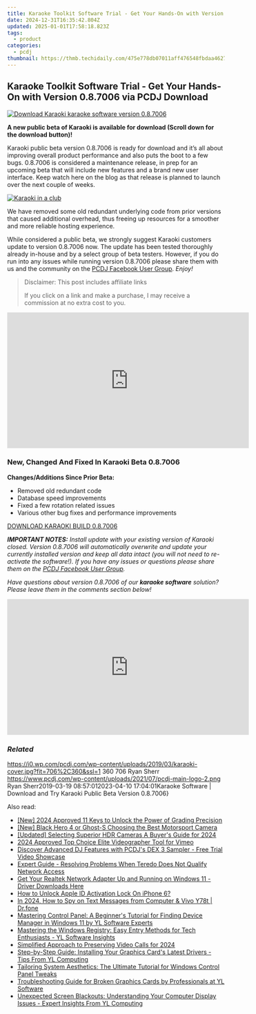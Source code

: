 ```yaml
---
title: Karaoke Toolkit Software Trial - Get Your Hands-On with Version 0.8.7006 via PCDJ Download
date: 2024-12-31T16:35:42.804Z
updated: 2025-01-01T17:58:18.823Z
tags:
  - product
categories:
  - pcdj
thumbnail: https://thmb.techidaily.com/475e778db07011aff476548fbdaa46272592bc242d2a4144096bc7b432d20837.jpg
---
```


## Karaoke Toolkit Software Trial - Get Your Hands-On with Version 0.8.7006 via PCDJ Download

[![Download Karaoki karaoke software version 0.8.7006](https://i0.wp.com/pcdj.com/wp-content/uploads/2019/03/karaoki-cover.jpg?resize=706%2C321&ssl=1)](https://i0.wp.com/pcdj.com/wp-content/uploads/2019/03/karaoki-cover.jpg?fit=706%2C360&ssl=1 "Download Karaoki karaoke software version 0.8.7006")

**A new public beta of Karaoki is available for download (Scroll down for the download button)!**

Karaoki public beta version 0.8.7006 is ready for download and it’s all about improving overall product performance and also puts the boot to a few bugs. 0.8.7006 is considered a maintenance release, in prep for an upcoming beta that will include new features and a brand new user interface. Keep watch here on the blog as that release is planned to launch over the next couple of weeks.

[![Karaoki in a club](https://i2.wp.com/pcdj.com/wp-content/uploads/2019/03/DSC00136.jpg?fit=300%2C169&ssl=1 "Karaoki in a club")](https://tools.techidaily.com/pcdj/products/)

We have removed some old redundant underlying code from prior versions that caused additional overhead, thus freeing up resources for a smoother and more reliable hosting experience.

While considered a public beta, we strongly suggest Karaoki customers update to version 0.8.7006 now. The update has been tested thoroughly already in-house and by a select group of beta testers. However, if you do run into any issues while running version 0.8.7006 please share them with us and the community on the [PCDJ Facebook User Group](https://www.facebook.com/groups/208451843303338/). _Enjoy!_

>  Disclaimer: This post includes affiliate links
>
>  If you click on a link and make a purchase, I may receive a commission at no extra cost to you.
>

<!-- affiliate ads begin -->
<iframe width="560" height="315" src="https://www.youtube.com/embed/43goO8X0iX0?si=48Cqf6td2q_6T6h3" title="YouTube video player" frameborder="0" allow="accelerometer; autoplay; clipboard-write; encrypted-media; gyroscope; picture-in-picture; web-share" referrerpolicy="strict-origin-when-cross-origin" allowfullscreen></iframe>
<!-- affiliate ads end -->

### New, Changed And Fixed In Karaoki Beta 0.8.7006

**Changes/Additions Since Prior Beta:**

* Removed old redundant code
* Database speed improvements
* Fixed a few rotation related issues
* Various other bug fixes and performance improvements

[DOWNLOAD KARAOKI BUILD 0.8.7006](https://tools.techidaily.com/pcdj/products/)

_**IMPORTANT NOTES:** Install update with your existing version of Karaoki closed. Version 0.8.7006 will automatically overwrite and update your currently installed version and keep all data intact (you will not need to re-activate the software!). If you have any issues or questions please share them on the [PCDJ Facebook User Group](https://www.facebook.com/groups/208451843303338/)._ 

_Have questions about version 0.8.7006 of our **karaoke software** solution? Please leave them in the comments section below!_

<!-- affiliate ads begin -->
<iframe width="560" height="315" src="https://www.youtube.com/embed/4qA2pGQ5qmw?si=1mAA9WTi2Z5F7n6s" title="YouTube video player" frameborder="0" allow="accelerometer; autoplay; clipboard-write; encrypted-media; gyroscope; picture-in-picture; web-share" referrerpolicy="strict-origin-when-cross-origin" allowfullscreen></iframe>
<!-- affiliate ads end -->

### _Related_

https://i0.wp.com/pcdj.com/wp-content/uploads/2019/03/karaoki-cover.jpg?fit=706%2C360&ssl=1 360 706 Ryan Sherr https://www.pcdj.com/wp-content/uploads/2021/07/pcdj-main-logo-2.png Ryan Sherr2019-03-19 08:57:012023-04-10 17:04:01Karaoke Software | Download and Try Karaoki Public Beta Version 0.8.7006}

<ins class="adsbygoogle"
     style="display:block"
     data-ad-format="autorelaxed"
     data-ad-client="ca-pub-7571918770474297"
     data-ad-slot="1223367746"></ins>

<ins class="adsbygoogle"
     style="display:block"
     data-ad-client="ca-pub-7571918770474297"
     data-ad-slot="8358498916"
     data-ad-format="auto"
     data-full-width-responsive="true"></ins>

<span class="atpl-alsoreadstyle">Also read:</span>
<div><ul>
<li><a href="https://article-files.techidaily.com/new-2024-approved-11-keys-to-unlock-the-power-of-grading-precision/"><u>[New] 2024 Approved 11 Keys to Unlock the Power of Grading Precision</u></a></li>
<li><a href="https://extra-resources.techidaily.com/new-black-hero-4-or-ghost-s-choosing-the-best-motorsport-camera/"><u>[New] Black Hero 4 or Ghost-S Choosing the Best Motorsport Camera</u></a></li>
<li><a href="https://vp-tips.techidaily.com/updated-selecting-superior-hdr-cameras-a-buyers-guide-for-2024/"><u>[Updated] Selecting Superior HDR Cameras A Buyer's Guide for 2024</u></a></li>
<li><a href="https://vimeo-videos.techidaily.com/2024-approved-top-choice-elite-videographer-tool-for-vimeo/"><u>2024 Approved Top Choice Elite Videographer Tool for Vimeo</u></a></li>
<li><a href="https://discover-amazing.techidaily.com/discover-advanced-dj-features-with-pcdjs-dex-3-sampler-free-trial-video-showcase/"><u>Discover Advanced DJ Features with PCDJ's DEX 3 Sampler - Free Trial Video Showcase</u></a></li>
<li><a href="https://win-howtos.techidaily.com/expert-guide-resolving-problems-when-teredo-does-not-qualify-network-access/"><u>Expert Guide - Resolving Problems When Teredo Does Not Qualify Network Access</u></a></li>
<li><a href="https://driver-download.techidaily.com/get-your-realtek-network-adapter-up-and-running-on-windows-11-driver-downloads-here/"><u>Get Your Realtek Network Adapter Up and Running on Windows 11 - Driver Downloads Here</u></a></li>
<li><a href="https://activate-lock.techidaily.com/how-to-unlock-apple-id-activation-lock-on-iphone-6-by-drfone-ios/"><u>How to Unlock Apple ID Activation Lock On iPhone 6?</u></a></li>
<li><a href="https://android-location-track.techidaily.com/in-2024-how-to-spy-on-text-messages-from-computer-and-vivo-y78t-drfone-by-drfone-virtual-android/"><u>In 2024, How to Spy on Text Messages from Computer & Vivo Y78t | Dr.fone</u></a></li>
<li><a href="https://discover-amazing.techidaily.com/mastering-control-panel-a-beginners-tutorial-for-finding-device-manager-in-windows-11-by-yl-software-experts/"><u>Mastering Control Panel: A Beginner's Tutorial for Finding Device Manager in Windows 11 by YL Software Experts</u></a></li>
<li><a href="https://discover-amazing.techidaily.com/mastering-the-windows-registry-easy-entry-methods-for-tech-enthusiasts-yl-software-insights/"><u>Mastering the Windows Registry: Easy Entry Methods for Tech Enthusiasts - YL Software Insights</u></a></li>
<li><a href="https://screen-recording.techidaily.com/simplified-approach-to-preserving-video-calls-for-2024/"><u>Simplified Approach to Preserving Video Calls for 2024</u></a></li>
<li><a href="https://discover-amazing.techidaily.com/step-by-step-guide-installing-your-graphics-cards-latest-drivers-tips-from-yl-computing/"><u>Step-by-Step Guide: Installing Your Graphics Card's Latest Drivers - Tips From YL Computing</u></a></li>
<li><a href="https://discover-amazing.techidaily.com/tailoring-system-aesthetics-the-ultimate-tutorial-for-windows-control-panel-tweaks/"><u>Tailoring System Aesthetics: The Ultimate Tutorial for Windows Control Panel Tweaks</u></a></li>
<li><a href="https://discover-amazing.techidaily.com/troubleshooting-guide-for-broken-graphics-cards-by-professionals-at-yl-software/"><u>Troubleshooting Guide for Broken Graphics Cards by Professionals at YL Software</u></a></li>
<li><a href="https://discover-amazing.techidaily.com/unexpected-screen-blackouts-understanding-your-computer-display-issues-expert-insights-from-yl-computing/"><u>Unexpected Screen Blackouts: Understanding Your Computer Display Issues - Expert Insights From YL Computing</u></a></li>
</ul></div>

